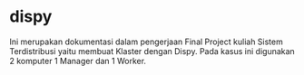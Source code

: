 dispy
=====

Ini merupakan dokumentasi dalam pengerjaan Final Project kuliah Sistem Terdistribusi yaitu membuat Klaster dengan Dispy.
Pada kasus ini digunakan 2 komputer 1 Manager dan 1 Worker.
